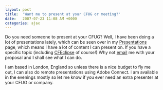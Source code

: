 ```yaml
---
layout: post
title:  "Want me to present at your CFUG or meeting?"
date:   2007-07-23 11:08 AM +0000
categories: ajax
---
```

Do you need someone to present at your CFUG? Well, I have been doing a lot of presentations lately, which can be seen over in my <a href="http://www.markdrew.co.uk/blog/page.cfm/presentations" title="Mark Drew - cf_etc...: Presentations">Presentations</a> page, which means I have a lot of content I can present on. If you have a specific topic (including <a href="http://www.cfeclipse.org" title="CFEclipse: The ColdFusion IDE for Eclipse">CFEclipse</a> of course!) Why not <a href="http://www.markdrew.co.uk/blog/page.cfm/contact" title="Mark Drew - cf_etc...: Contact">email</a> me with your proposal and I shall see what I can do.

I am based in London, England so unless there is a nice budget to fly me out, I can also do remote presentations using Adobe Connect. I am available in the evenings mostly so let me know if you ever need an extra presenter at your CFUG or company.
